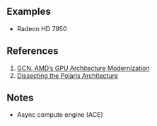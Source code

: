 
## Examples

* Radeon HD 7950


## References

1. [GCN, AMD’s GPU Architecture Modernization](https://chipsandcheese.com/2023/12/04/gcn-amds-gpu-architecture-modernization/)
2. [Dissecting the Polaris Architecture](https://www.amd.com/system/files/documents/polaris-whitepaper.pdf)


## Notes

* Async compute engine (ACE)

